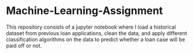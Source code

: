 # Machine-Learning-Assignment
This repository consists of a jupyter notebook where I load a historical dataset from previous loan applications, clean the data, and apply different classification algorithms on the data to predict whether a loan case will be paid off or not.
